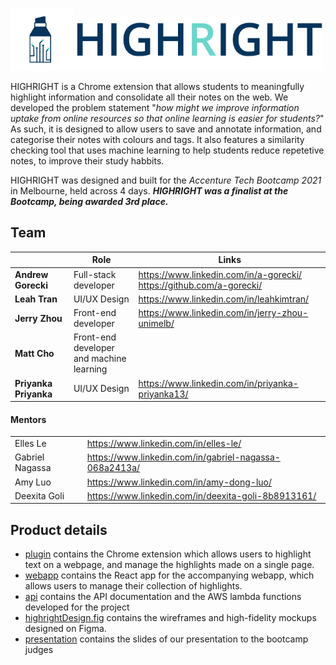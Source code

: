 <img src="logo.png" alt="drawing" width="100"/><img src="logotext.png" alt="drawing" width="400"/>

HIGHRIGHT is a Chrome extension that allows students to meaningfully highlight information and consolidate all their notes on the web. We developed the problem statement "*how might we improve information uptake from online resources so that online learning is easier for students?*" As such, it is designed to allow users to save and annotate information, and categorise their notes with colours and tags. It also features a similarity checking tool that uses machine learning to help students reduce repetetive notes, to improve their study habbits.

HIGHRIGHT was designed and built for the *Accenture Tech Bootcamp 2021* in Melbourne, held across 4 days. ***HIGHRIGHT was a finalist at the Bootcamp, being awarded 3rd place.***

## Team

|                       | Role                                           | Links                                                        |
| --------------------- | ---------------------------------------------- | ------------------------------------------------------------ |
| **Andrew Gorecki**    | Full-stack developer                           | https://www.linkedin.com/in/a-gorecki/<br />https://github.com/a-gorecki/ |
| **Leah Tran**         | UI/UX Design                                   | https://www.linkedin.com/in/leahkimtran/                     |
| **Jerry Zhou**        | Front-end developer                            | https://www.linkedin.com/in/jerry-zhou-unimelb/              |
| **Matt Cho**          | Front-end developer <br />and machine learning |                                                              |
| **Priyanka Priyanka** | UI/UX Design                                   | https://www.linkedin.com/in/priyanka-priyanka13/             |

#### Mentors

|                 |                                                        |
| --------------- | ------------------------------------------------------ |
| Elles Le        | https://www.linkedin.com/in/elles-le/                  |
| Gabriel Nagassa | https://www.linkedin.com/in/gabriel-nagassa-068a2413a/ |
| Amy Luo         | https://www.linkedin.com/in/amy-dong-luo/              |
| Deexita Goli    | https://www.linkedin.com/in/deexita-goli-8b8913161/    |

## Product details

- [plugin](plugin) contains the Chrome extension which allows users to highlight text on a webpage, and manage the highlights made on a single page.
- [webapp](webapp) contains the React app for the accompanying webapp, which allows users to manage their collection of highlights.
- [api](api) contains the API documentation and the AWS lambda functions developed for the project
- [highrightDesign.fig](highrightDesign.fig) contains the wireframes and high-fidelity mockups designed on Figma.
- [presentation](presentation.pdf) contains the slides of our presentation to the bootcamp judges